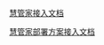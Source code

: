 <a href="DoorAccess接入文档/readme.md">慧管家接入文档</a>

<a href="app/src/main/java/com/jingxi/smartlife/pad/sdk/demo/configure/readme.md">慧管家部署方案接入文档</a>
